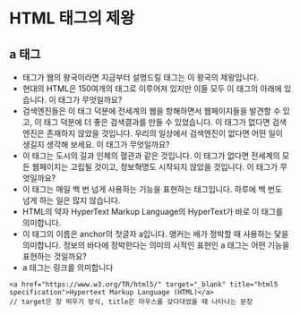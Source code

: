 # HTML 태그의 제왕

## a 태그
- 태그가 웹의 왕국이라면 지금부터 설명드릴 태그는 이 왕국의 제왕입니다.
- 현대의 HTML은 150여개의 태그로 이루어져 있지만 이들 모두 이 태그의 아래에 있습니다. 이 태그가 무엇일까요?
- 검색엔진들은 이 태그 덕분에 전세계의 웹을 항해하면서 웹페이지들을 발견할 수 있고, 이 태그 덕분에 더 좋은 검색결과를 만들 수 있었습니다. 이 태그가 없다면 검색엔진은 존재하지 않았을 것입니다. 우리의 일상에서 검색엔진이 없다면 어떤 일이 생길지 생각해 보세요. 이 태그가 무엇일까요?
- 이 태그는 도시의 길과 인체의 혈관과 같은 것입니다. 이 태그가 없다면 전세계의 모든 웹페이지는 고립될 것이고, 정보혁명도 시작되지 않았을 것입니다. 이 태그가 무엇일까요?
- 이 태그는 매일 백 번 넘게 사용하는 기능을 표현하는 태그입니다. 하루에 백 번도 넘게 하는 일은 많지 않습니다.
- HTML의 약자 HyperText Markup Language의 HyperText가 바로 이 태그를 의미합니다.
- 이 태그의 이름은 anchor의 첫글자 a입니다. 앵커는 배가 정박할 때 사용하는 닻을 의미합니다. 정보의 바다에 정박한다는 의미의 시적인 표현인 a 태그는 어떤 기능을 표현하는 것일까요?
- a 태그는 링크를 의미합니다

```
<a href="https://www.w3.org/TR/html5/" target="_blank" title="html5 specification">Hypertext Markup Language (HTML)</a>
// target은 창 띄우기 방식, title은 마우스를 갖다대었을 때 나타나는 문장
```